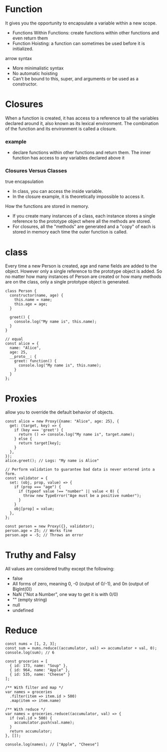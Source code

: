# Function
It gives you the opportunity to encapsulate a variable within a new scope.
* Functions Within Functions: create functions within other functions and even return them
* Function Hoisting: a function can sometimes be used before it is initialized.

arrow syntax
* More minimalistic syntax
* No automatic hoisting
* Can't be bound to this, super, and arguments or be used as a constructor.

# Closures
When a function is created, it has access to a reference to all the variables declared around it, 
also known as its lexical environment. The combination of the function and its environment is called a closure.

### example
* declare functions within other functions and return them. The inner function has access to any variables declared above it

### Closures Versus Classes

true encapsulation
* In class, you can access the inside variable. 
* In the closure example, it is theoretically impossible to access it.

How the functions are stored in memory.
* If you create many instances of a class, each instance stores a single reference to the prototype object where all the methods are stored.
* For closures, all the "methods" are generated and a "copy" of each is stored in memory each time the outer function is called.

# class
Every time a new Person is created, age and name fields are added to the object. However only a single reference to the prototype object is added. So no matter how many instances of Person are created or how many methods are on the class, only a single prototype object is generated.
```
class Person {
  constructor(name, age) {
    this.name = name;
    this.age = age;
  }

  greet() {
    console.log("My name is", this.name);
  }
}

// equal
const alice = {
  name: "Alice",
  age: 25,
  __proto__: {
    greet: function() {
      console.log("My name is", this.name);
    }
  }
};
```

# Proxies
allow you to override the default behavior of objects.
```
const alice = new Proxy({name: "Alice", age: 25}, {
  get: (target, key) => {
    if (key === 'greet') {
      return () => console.log("My name is", target.name);
    } else {
      return target[key];
    }
  },
});
alice.greet(); // Logs: "My name is Alice"

// Perform validation to guarantee bad data is never entered into a form.
const validator = {
  set: (obj, prop, value) => {
    if (prop === "age") {
      if (typeof value !== "number" || value < 0) {
        throw new TypeError("Age must be a positive number");
      }
    }
    obj[prop] = value;
  },
};

const person = new Proxy({}, validator);
person.age = 25; // Works fine
person.age = -5; // Throws an error
```

# Truthy and Falsy
All values are considered truthy except the following:
* false
* All forms of zero, meaning 0, -0 (output of 0/-1), and 0n (output of BigInt(0))
* NaN ("Not a Number", one way to get it is with 0/0)
* "" (empty string)
* null
* undefined

# Reduce
```
const nums = [1, 2, 3];
const sum = nums.reduce((accumulator, val) => accumulator + val, 0);
console.log(sum); // 6
```

```
const groceries = [
  { id: 173, name: "Soup" }, 
  { id: 964, name: "Apple" },
  { id: 535, name: "Cheese" }
];

/** With filter and map */
var names = groceries
  .filter(item => item.id > 500)
  .map(item => item.name)

/** With reduce */
var names = groceries.reduce((accumulator, val) => {
  if (val.id > 500) {
    accumulator.push(val.name);
  }
  return accumulator;
}, []);

console.log(names); // ["Apple", "Cheese"]
```